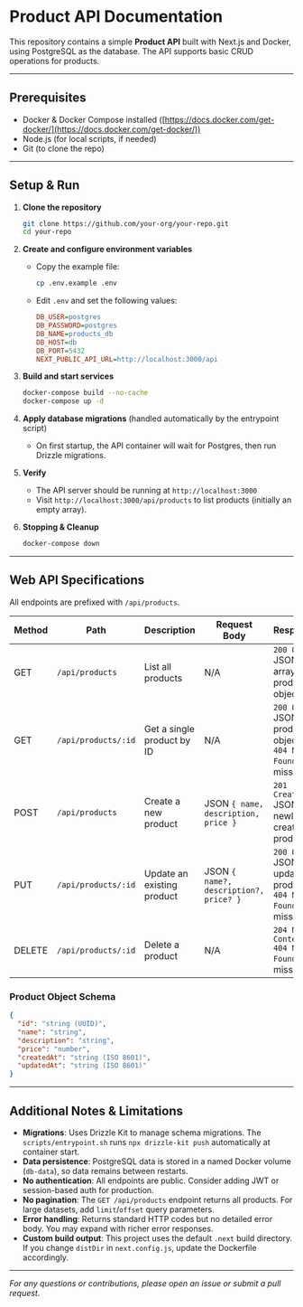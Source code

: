 # Product API Documentation

This repository contains a simple **Product API** built with Next.js and Docker, using PostgreSQL as the database. The API supports basic CRUD operations for products.

---

## Prerequisites

* Docker & Docker Compose installed ([https://docs.docker.com/get-docker/](https://docs.docker.com/get-docker/))
* Node.js (for local scripts, if needed)
* Git (to clone the repo)

---

## Setup & Run

1. **Clone the repository**

   ```bash
   git clone https://github.com/your-org/your-repo.git
   cd your-repo
   ```

2. **Create and configure environment variables**

   * Copy the example file:

     ```bash
     cp .env.example .env
     ```
   * Edit `.env` and set the following values:

     ```ini
     DB_USER=postgres
     DB_PASSWORD=postgres
     DB_NAME=products_db
     DB_HOST=db
     DB_PORT=5432
     NEXT_PUBLIC_API_URL=http://localhost:3000/api
     ```

3. **Build and start services**

   ```bash
   docker-compose build --no-cache
   docker-compose up -d
   ```

4. **Apply database migrations** (handled automatically by the entrypoint script)

   * On first startup, the API container will wait for Postgres, then run Drizzle migrations.

5. **Verify**

   * The API server should be running at `http://localhost:3000`
   * Visit `http://localhost:3000/api/products` to list products (initially an empty array).

6. **Stopping & Cleanup**

   ```bash
   docker-compose down
   ```

---

## Web API Specifications

All endpoints are prefixed with `/api/products`.

| Method | Path                | Description                | Request Body                           | Response                                                         |
| ------ | ------------------- | -------------------------- | -------------------------------------- | ---------------------------------------------------------------- |
| GET    | `/api/products`     | List all products          | N/A                                    | `200 OK`<br/>JSON array of product objects                       |
| GET    | `/api/products/:id` | Get a single product by ID | N/A                                    | `200 OK`<br/>JSON product object<br/>`404 Not Found` if missing  |
| POST   | `/api/products`     | Create a new product       | JSON `{ name, description, price }`    | `201 Created`<br/>JSON newly created product                     |
| PUT    | `/api/products/:id` | Update an existing product | JSON `{ name?, description?, price? }` | `200 OK`<br/>JSON updated product<br/>`404 Not Found` if missing |
| DELETE | `/api/products/:id` | Delete a product           | N/A                                    | `204 No Content`<br/>`404 Not Found` if missing                  |

### Product Object Schema

```json
{
  "id": "string (UUID)",
  "name": "string",
  "description": "string",
  "price": "number",
  "createdAt": "string (ISO 8601)",
  "updatedAt": "string (ISO 8601)"
}
```

---

## Additional Notes & Limitations

* **Migrations**: Uses Drizzle Kit to manage schema migrations. The `scripts/entrypoint.sh` runs `npx drizzle-kit push` automatically at container start.
* **Data persistence**: PostgreSQL data is stored in a named Docker volume (`db-data`), so data remains between restarts.
* **No authentication**: All endpoints are public. Consider adding JWT or session-based auth for production.
* **No pagination**: The `GET /api/products` endpoint returns all products. For large datasets, add `limit`/`offset` query parameters.
* **Error handling**: Returns standard HTTP codes but no detailed error body. You may expand with richer error responses.
* **Custom build output**: This project uses the default `.next` build directory. If you change `distDir` in `next.config.js`, update the Dockerfile accordingly.

---

*For any questions or contributions, please open an issue or submit a pull request.*
